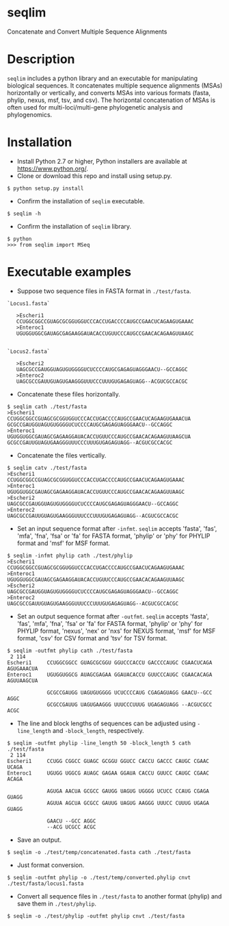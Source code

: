 # seqlim
Concatenate and Convert Multiple Sequence Alignments

# Description
`seqlim` includes a python library and an executable for manipulating biological sequences. It concatenates multiple sequence alignments (MSAs) horizontally or vertically, and converts MSAs into various formats (fasta, phylip, nexus, msf, tsv, and csv). The horizontal concatenation of MSAs is often used for multi-loci/multi-gene phylogenetic analysis and phylogenomics.
 
# Installation

* Install Python 2.7 or higher, Python installers are available at https://www.python.org/.
* Clone or download this repo and install using setup.py.

```
$ python setup.py install
```

* Confirm the installation of `seqlim` executable.
```
$ seqlim -h
```

* Confirm the installation of `seqlim` library.

```
$ python
>>> from seqlim import MSeq
```


# Executable examples

* Suppose two sequence files in FASTA format in `./test/fasta`.
 
 ```
`Locus1.fasta`

    >Escheri1
    CCUGGCGGCCGUAGCGCGGUGGUCCCACCUGACCCCAUGCCGAACUCAGAAGUGAAAC
    >Enteroc1
    UGUGGUGGCGAUAGCGAGAAGGAUACACCUGUUCCCAUGCCGAACACAGAAGUUAAGC
 
 
`Locus2.fasta`

    >Escheri2
    UAGCGCCGAUGGUAGUGUGGGGUCUCCCCAUGCGAGAGUAGGGAACU--GCCAGGC
    >Enteroc2
    UAGCGCCGAUUGUAGUGAAGGGUUUCCCUUUGUGAGAGUAGG--ACGUCGCCACGC
 ```

* Concatenate these files horizontally.

```
$ seqlim cath ./test/fasta
>Escheri1
CCUGGCGGCCGUAGCGCGGUGGUCCCACCUGACCCCAUGCCGAACUCAGAAGUGAAACUA
GCGCCGAUGGUAGUGUGGGGUCUCCCCAUGCGAGAGUAGGGAACU--GCCAGGC
>Enteroc1
UGUGGUGGCGAUAGCGAGAAGGAUACACCUGUUCCCAUGCCGAACACAGAAGUUAAGCUA
GCGCCGAUUGUAGUGAAGGGUUUCCCUUUGUGAGAGUAGG--ACGUCGCCACGC
``` 

* Concatenate the files vertically.

```
$ seqlim catv ./test/fasta
>Escheri1
CCUGGCGGCCGUAGCGCGGUGGUCCCACCUGACCCCAUGCCGAACUCAGAAGUGAAAC
>Enteroc1
UGUGGUGGCGAUAGCGAGAAGGAUACACCUGUUCCCAUGCCGAACACAGAAGUUAAGC
>Escheri2
UAGCGCCGAUGGUAGUGUGGGGUCUCCCCAUGCGAGAGUAGGGAACU--GCCAGGC
>Enteroc2
UAGCGCCGAUUGUAGUGAAGGGUUUCCCUUUGUGAGAGUAGG--ACGUCGCCACGC
``` 

* Set an input sequence format after `-infmt`. `seqlim` accepts 'fasta', 'fas', 'mfa', 'fna', 'fsa' or 'fa' for FASTA format, 'phylip' or 'phy' for PHYLIP format and 'msf' for MSF format.

```
$ seqlim -infmt phylip cath ./test/phylip
>Escheri1
CCUGGCGGCCGUAGCGCGGUGGUCCCACCUGACCCCAUGCCGAACUCAGAAGUGAAAC
>Enteroc1
UGUGGUGGCGAUAGCGAGAAGGAUACACCUGUUCCCAUGCCGAACACAGAAGUUAAGC
>Escheri2
UAGCGCCGAUGGUAGUGUGGGGUCUCCCCAUGCGAGAGUAGGGAACU--GCCAGGC
>Enteroc2
UAGCGCCGAUUGUAGUGAAGGGUUUCCCUUUGUGAGAGUAGG--ACGUCGCCACGC
``` 
 
* Set an output sequence format after `-outfmt`. `seqlim` accepts 'fasta', 'fas', 'mfa', 'fna', 'fsa' or 'fa' for FASTA format, 'phylip' or 'phy' for PHYLIP format, 'nexus', 'nex' or 'nxs' for NEXUS format, 'msf' for MSF format, 'csv' for CSV format and 'tsv' for TSV format.
``` 
$ seqlim -outfmt phylip cath ./test/fasta
 2 114
Escheri1     CCUGGCGGCC GUAGCGCGGU GGUCCCACCU GACCCCAUGC CGAACUCAGA AGUGAAACUA
Enteroc1     UGUGGUGGCG AUAGCGAGAA GGAUACACCU GUUCCCAUGC CGAACACAGA AGUUAAGCUA

             GCGCCGAUGG UAGUGUGGGG UCUCCCCAUG CGAGAGUAGG GAACU--GCC AGGC
             GCGCCGAUUG UAGUGAAGGG UUUCCCUUUG UGAGAGUAGG --ACGUCGCC ACGC
```
 
* The line and block lengths of sequences can be adjusted using `-line_length` and `-block_length`, respectively.
```
$ seqlim -outfmt phylip -line_length 50 -block_length 5 cath ./test/fasta
 2 114
Escheri1     CCUGG CGGCC GUAGC GCGGU GGUCC CACCU GACCC CAUGC CGAAC UCAGA
Enteroc1     UGUGG UGGCG AUAGC GAGAA GGAUA CACCU GUUCC CAUGC CGAAC ACAGA

             AGUGA AACUA GCGCC GAUGG UAGUG UGGGG UCUCC CCAUG CGAGA GUAGG
             AGUUA AGCUA GCGCC GAUUG UAGUG AAGGG UUUCC CUUUG UGAGA GUAGG

             GAACU --GCC AGGC
             --ACG UCGCC ACGC
```

* Save an output.
``` 
$ seqlim -o ./test/temp/concatenated.fasta cath ./test/fasta
```
 
* Just format conversion.
```
$ seqlim -outfmt phylip -o ./test/temp/converted.phylip cnvt ./test/fasta/locus1.fasta
``` 
 
* Convert all sequence files in `./test/fasta` to another format (phylip) and save them in `./test/phylip`.
```
$ seqlim -o ./test/phylip -outfmt phylip cnvt ./test/fasta
``` 
 
